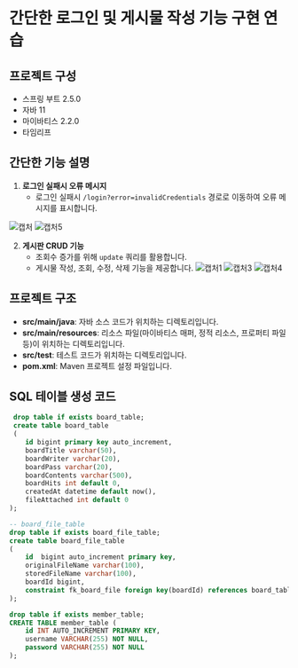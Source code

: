 # 간단한 로그인 및 게시물 작성 기능 구현 연습 

## 프로젝트 구성
- 스프링 부트 2.5.0
- 자바 11
- 마이바티스 2.2.0
- 타임리프

## 간단한 기능 설명

1. **로그인 실패시 오류 메시지**
   - 로그인 실패시 `/login?error=invalidCredentials` 경로로 이동하여 오류 메시지를 표시합니다.

![캡처](https://github.com/sonincheon/BoardPractice/assets/142462485/4f7089f0-080b-4594-8655-bb699347114d)
![캡처5](https://github.com/sonincheon/BoardPractice/assets/142462485/fcd2e272-43be-4db3-95b2-5228f9dcbf1d)

2. **게시판 CRUD 기능**
   - 조회수 증가를 위해 `update` 쿼리를 활용합니다.
   - 게시물 작성, 조회, 수정, 삭제 기능을 제공합니다.
![캡처1](https://github.com/sonincheon/BoardPractice/assets/142462485/0763ab81-431f-4cfa-a912-0216a8dc7547)
![캡처3](https://github.com/sonincheon/BoardPractice/assets/142462485/5012524c-c510-4791-bd48-c834d156b003)
![캡처4](https://github.com/sonincheon/BoardPractice/assets/142462485/959b13b0-199a-4085-a9cd-d5dfc0e0bcd0)
## 프로젝트 구조

- **src/main/java**: 자바 소스 코드가 위치하는 디렉토리입니다.
- **src/main/resources**: 리소스 파일(마이바티스 매퍼, 정적 리소스, 프로퍼티 파일 등)이 위치하는 디렉토리입니다.
- **src/test**: 테스트 코드가 위치하는 디렉토리입니다.
- **pom.xml**: Maven 프로젝트 설정 파일입니다.

## SQL 테이블 생성 코드

```sql
 drop table if exists board_table;
 create table board_table
 (
	id bigint primary key auto_increment,
    boardTitle varchar(50),
    boardWriter varchar(20),
    boardPass varchar(20),
    boardContents varchar(500),
    boardHits int default 0,
    createdAt datetime default now(), 
    fileAttached int default 0
);

-- board_file_table
drop table if exists board_file_table;
create table board_file_table
(
    id	bigint auto_increment primary key,
    originalFileName varchar(100),
    storedFileName varchar(100),
    boardId bigint,
    constraint fk_board_file foreign key(boardId) references board_table(id) on delete cascade
);

drop table if exists member_table;
CREATE TABLE member_table (
    id INT AUTO_INCREMENT PRIMARY KEY,
    username VARCHAR(255) NOT NULL,
    password VARCHAR(255) NOT NULL
);
